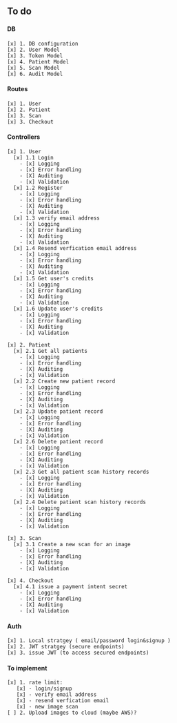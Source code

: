 ## To do

#### DB

    [x] 1. DB configuration
    [x] 2. User Model
    [x] 3. Token Model
    [x] 4. Patient Model
    [x] 5. Scan Model
    [x] 6. Audit Model

#### Routes

    [x] 1. User
    [x] 2. Patient
    [x] 3. Scan
    [x] 3. Checkout

#### Controllers

    [x] 1. User
      [x] 1.1 Login
        - [x] Logging
        - [x] Error handling
        - [X] Auditing
        - [x] Validation
      [x] 1.2 Register
        - [x] Logging
        - [x] Error handling
        - [X] Auditing
        - [x] Validation
      [x] 1.3 verify email address
        - [x] Logging
        - [x] Error handling
        - [X] Auditing
        - [x] Validation
      [x] 1.4 Resend verfication email address
        - [x] Logging
        - [x] Error handling
        - [X] Auditing
        - [x] Validation
      [x] 1.5 Get user's credits
        - [x] Logging
        - [x] Error handling
        - [X] Auditing
        - [x] Validation
      [x] 1.6 Update user's credits
        - [x] Logging
        - [x] Error handling
        - [X] Auditing
        - [x] Validation

    [x] 2. Patient
      [x] 2.1 Get all patients
        - [x] Logging
        - [x] Error handling
        - [X] Auditing
        - [x] Validation
      [x] 2.2 Create new patient record
        - [x] Logging
        - [x] Error handling
        - [X] Auditing
        - [x] Validation
      [x] 2.3 Update patient record
        - [x] Logging
        - [x] Error handling
        - [X] Auditing
        - [x] Validation
      [x] 2.6 Delete patient record
        - [x] Logging
        - [x] Error handling
        - [X] Auditing
        - [x] Validation
      [x] 2.3 Get all patient scan history records
        - [x] Logging
        - [x] Error handling
        - [X] Auditing
        - [x] Validation
      [x] 2.4 Delete patient scan history records
        - [x] Logging
        - [x] Error handling
        - [X] Auditing
        - [x] Validation

    [x] 3. Scan
      [x] 3.1 Create a new scan for an image
        - [x] Logging
        - [x] Error handling
        - [X] Auditing
        - [x] Validation

    [x] 4. Checkout
      [x] 4.1 issue a payment intent secret
        - [x] Logging
        - [x] Error handling
        - [X] Auditing
        - [x] Validation

#### Auth

    [x] 1. Local stratgey ( email/password login&signup )
    [x] 2. JWT stratgey (secure endpoints)
    [x] 3. issue JWT (to access secured endpoints)

#### To implement

    [x] 1. rate limit:
       [x] - login/signup
       [x] - verify email address
       [x] - resend verfication email
       [x] - new image scan
    [ ] 2. Upload images to cloud (maybe AWS)?
